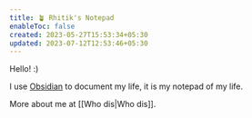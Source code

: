 ```yaml
---
title: 🪴 Rhitik's Notepad
enableToc: false
created: 2023-05-27T15:53:34+05:30
updated: 2023-07-12T12:53:46+05:30
---
```


Hello! :)

I use [Obsidian](https://obsidian.md/) to document my life, it is my notepad of my life.

More about me at [[Who dis|Who dis]].

